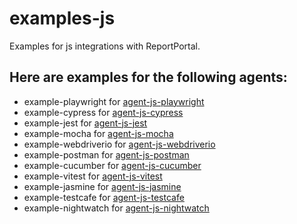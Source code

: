 # examples-js
Examples for js integrations with ReportPortal.
## Here are examples for the following agents:

* example-playwright for [agent-js-playwright](https://github.com/reportportal/agent-js-playwright)
* example-cypress for [agent-js-cypress](https://github.com/reportportal/agent-js-cypress)
* example-jest for [agent-js-jest](https://github.com/reportportal/agent-js-jest)
* example-mocha for [agent-js-mocha](https://github.com/reportportal/agent-js-mocha)
* example-webdriverio for [agent-js-webdriverio](https://github.com/reportportal/agent-js-webdriverio)
* example-postman for [agent-js-postman](https://github.com/reportportal/agent-js-postman)
* example-cucumber for [agent-js-cucumber](https://github.com/reportportal/agent-js-cucumber)
* example-vitest for [agent-js-vitest](https://github.com/reportportal/agent-js-vitest)
* example-jasmine for [agent-js-jasmine](https://github.com/reportportal/agent-js-jasmine)
* example-testcafe for [agent-js-testcafe](https://github.com/reportportal/agent-js-testcafe)
* example-nightwatch for [agent-js-nightwatch](https://github.com/reportportal/agent-js-nightwatch)
